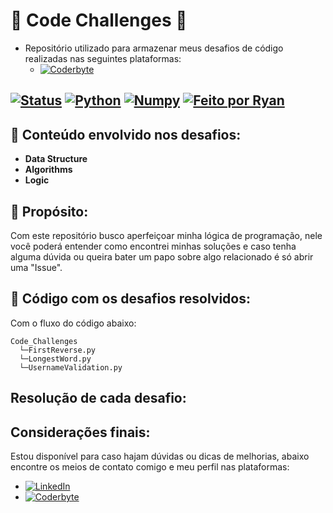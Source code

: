 # :dart: Code Challenges :muscle:
- Repositório utilizado para armazenar meus desafios de código realizadas nas seguintes plataformas:
  - [![Coderbyte](https://img.shields.io/badge/-Coderbyte-blue)](https://coderbyte.com/developers)

[![Status](https://img.shields.io/badge/Status-Em%20Desenvolvimento-yellow)]()
[![Python](https://img.shields.io/badge/Python-3.13-blue?logo=python)]()
[![Numpy](https://img.shields.io/badge/Challenge-lightgrey?logo=numpy)]()
[![Feito por Ryan](https://img.shields.io/badge/Feito%20por-Ryan%20Brittes-blue?logo=github)]()
---

## :beginner: Conteúdo envolvido nos desafios:
- **Data Structure**
- **Algorithms**
- **Logic**

## :pencil: Propósito:
Com este repositório busco aperfeiçoar minha lógica de programação, nele você poderá entender como encontrei minhas soluções e caso tenha alguma dúvida ou queira bater um papo sobre algo relacionado é só abrir uma "Issue".

## :rocket: Código com os desafios resolvidos:
Com o fluxo do código abaixo:
```
Code_Challenges
  └─FirstReverse.py
  └─LongestWord.py
  └─UsernameValidation.py
```

## Resolução de cada desafio:


## Considerações finais:
Estou disponível para caso hajam dúvidas ou dicas de melhorias, abaixo encontre os meios de contato comigo e meu perfil nas plataformas:
- [![LinkedIn](https://img.shields.io/badge/-LinkedIn-blue?style=flat&logo=linkedin&logoColor=white)](https://www.linkedin.com/in/ryanbrittes/)
- [![Coderbyte](https://img.shields.io/badge/-Coderbyte-green)](https://coderbyte.com/profile/ryanbrittes)
